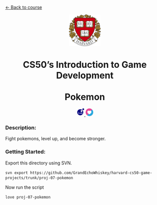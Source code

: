 [<- Back to course](../README.md)

<p align="center"><a href="https://cs50.harvard.edu/games/2018">
  <img src="https://github.com/GrandEchoWhiskey/grandechowhiskey/blob/main/icons/course/harvard100.png" /><br>
</a></p>
<h1 align="center">CS50’s Introduction to Game Development<br><br>Pokemon</h1>

<p align="center"><a href="#">
  <img src="https://github.com/GrandEchoWhiskey/grandechowhiskey/blob/main/icons/programming/lua.png" />
  <img src="https://github.com/GrandEchoWhiskey/grandechowhiskey/blob/main/icons/programming/love.png" />
</a></p>

### Description:
Fight pokemons, level up, and become stronger.

### Getting Started:
Export this directory using SVN.
```
svn export https://github.com/GrandEchoWhiskey/harvard-cs50-game-projects/trunk/proj-07-pokemon
```
Now run the script
```
love proj-07-pokemon
```
